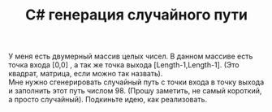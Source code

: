 ﻿---
title: "C# генерация случайного пути"
se.owner.user_id: 294428
se.owner.display_name: "Castiel_Luciefer2000"
se.owner.link: "https://ru.stackoverflow.com/users/294428/castiel-luciefer2000"
se.link: "https://ru.stackoverflow.com/questions/882822/c-%d0%b3%d0%b5%d0%bd%d0%b5%d1%80%d0%b0%d1%86%d0%b8%d1%8f-%d1%81%d0%bb%d1%83%d1%87%d0%b0%d0%b9%d0%bd%d0%be%d0%b3%d0%be-%d0%bf%d1%83%d1%82%d0%b8"
se.question_id: 882822
se.post_type: question
se.score: 1
---
<p>У меня есть двумерный массив целых чисел. В данном массиве есть точка входа [0,0] , а так же  точка выхода [Length-1,Length-1]. (Это квадрат, матрица, если можно так назвать).<br>Мне нужно сгенерировать случайный путь с точки входа в точку выхода и заполнить этот путь числом 98. (Прошу заметить, не самый короткий, а просто случайный). Подкиньте идею, как реализовать. </p>
